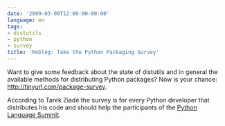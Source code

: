 ```yaml
---
date: '2009-03-09T12:00:00-00:00'
language: en
tags:
- distutils
- python
- survey
title: 'Reblog: Take the Python Packaging Survey'
---
```



Want to give some feedback about the state of distutils and in general the
available methods for distributing Python packages? Now is your chance:
<http://tinyurl.com/package-survey>.

According to Tarek Ziadé the survey is for every Python developer that
distributes his code and should help the participants of the [Python Language
Summit](http://us.pycon.org/2009/about/summits/language/).